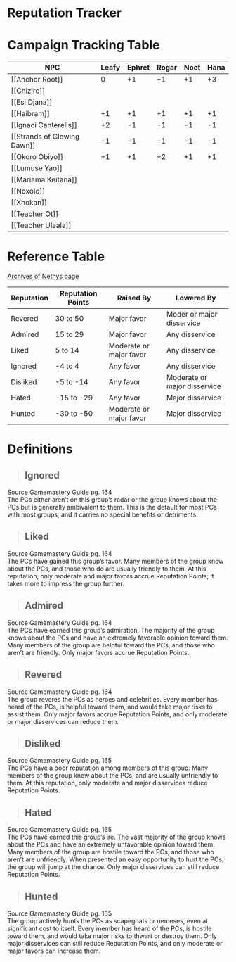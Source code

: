 # Reputation Tracker

# Campaign Tracking Table

| NPC                         | Leafy | Ephret | Rogar | Noct | Hana |
| --------------------------- | ----- | ------ | ----- | ---- | ---- |
| [[Anchor Root]]             | 0     | +1     | +1    | +1   | +3   |
| [[Chizire]]                 |       |        |       |      |      |
| [[Esi Djana]]               |       |        |       |      |      |
| [[Haibram]]                 | +1    | +1     | +1    | +1   | +1   |
| [[Ignaci Canterells]]       | +2    | -1     | -1    | -1   | -1   |
| [[Strands of Glowing Dawn]] | -1    | -1     | -1    | -1   | -1   |
| [[Okoro Obiyo]]             | +1    | +1     | +2    | +1   | +1   |
| [[Lumuse Yao]]              |       |        |       |      |      |
| [[Mariama Keitana]]         |       |        |       |      |      |
| [[Noxolo]]                  |       |        |       |      |      |
| [[Xhokan]]                  |       |        |       |      |      |
| [[Teacher Ot]]              |       |        |       |      |      |
| [[Teacher Ulaala]]          |       |        |       |      |      |

# Reference Table

[Archives of Nethys page](https://2e.aonprd.com/Rules.aspx?ID=1234)

| Reputation | Reputation Points | Raised By               | Lowered By                   |
| ---------- | ----------------- | ----------------------- | ---------------------------- |
| Revered    | 30 to 50          | Major favor             | Moder or major disservice    |
| Admired    | 15 to 29          | Major favor             | Any disservice               |
| Liked      | 5 to 14           | Moderate or major favor | Any disservice               |
| Ignored    | -4 to 4           | Any favor               | Any disservice               |
| Disliked   | -5 to -14         | Any favor               | Moderate or major disservice |
| Hated      | -15 to -29        | Any favor               | Major disservice             |
| Hunted     | -30 to -50        | Moderate or major favor | Major disservice             |

# Definitions

> ## Ignored

Source Gamemastery Guide pg. 164<br>
The PCs either aren’t on this group’s radar or the group knows about the PCs but is generally ambivalent to them. This is the default for most PCs with most groups, and it carries no special benefits or detriments.

> ## Liked

Source Gamemastery Guide pg. 164 <br>
The PCs have gained this group’s favor. Many members of the group know about the PCs, and those who do are usually friendly to them. At this reputation, only moderate and major favors accrue Reputation Points; it takes more to impress the group further.

> ## Admired

Source Gamemastery Guide pg. 164 <br>
The PCs have earned this group’s admiration. The majority of the group knows about the PCs and have an extremely favorable opinion toward them. Many members of the group are helpful toward the PCs, and those who aren’t are friendly. Only major favors accrue Reputation Points.

> ## Revered

Source Gamemastery Guide pg. 164<br>
The group reveres the PCs as heroes and celebrities. Every member has heard of the PCs, is helpful toward them, and would take major risks to assist them. Only major favors accrue Reputation Points, and only moderate or major disservices can reduce them.

> ## Disliked

Source Gamemastery Guide pg. 165<br>
The PCs have a poor reputation among members of this group. Many members of the group know about the PCs, and are usually unfriendly to them. At this reputation, only moderate and major disservices reduce Reputation Points.

> ## Hated

Source Gamemastery Guide pg. 165<br>
The PCs have earned this group’s ire. The vast majority of the group knows about the PCs and have an extremely unfavorable opinion toward them. Many members of the group are hostile toward the PCs, and those who aren’t are unfriendly. When presented an easy opportunity to hurt the PCs, the group will jump at the chance. Only major disservices can still reduce Reputation Points.

> ## Hunted

Source Gamemastery Guide pg. 165<br>
The group actively hunts the PCs as scapegoats or nemeses, even at significant cost to itself. Every member has heard of the PCs, is hostile toward them, and would take major risks to thwart or destroy them. Only major disservices can still reduce Reputation Points, and only moderate or major favors can increase them.
